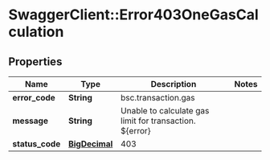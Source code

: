 # SwaggerClient::Error403OneGasCalculation

## Properties
Name | Type | Description | Notes
------------ | ------------- | ------------- | -------------
**error_code** | **String** | bsc.transaction.gas | 
**message** | **String** | Unable to calculate gas limit for transaction. ${error} | 
**status_code** | [**BigDecimal**](BigDecimal.md) | 403 | 

